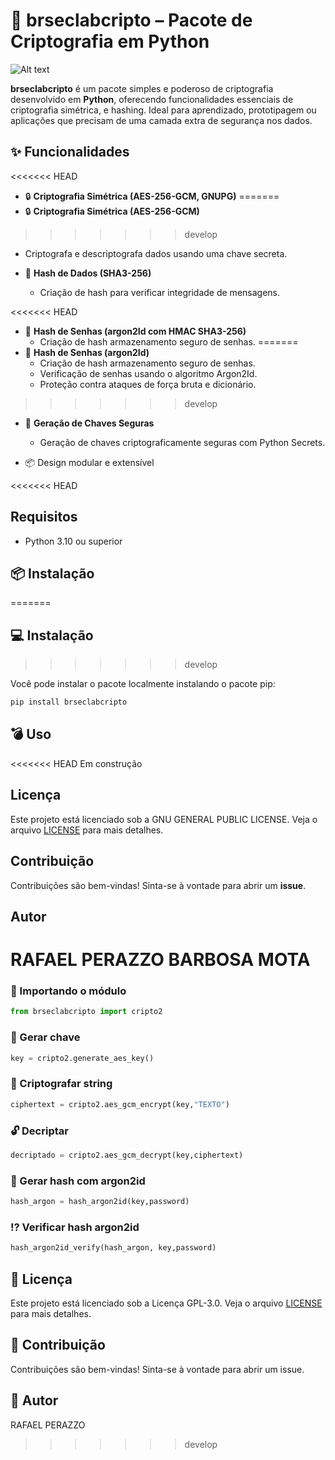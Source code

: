 # 🔐 brseclabcripto – Pacote de Criptografia em Python

![Alt text](https://hjgxogrnwlrwmgipixgo.supabase.co/storage/v1/object/public/fotos//logo.jpg)

**brseclabcripto** é um pacote simples e poderoso de criptografia desenvolvido em **Python**, oferecendo funcionalidades essenciais de criptografia simétrica, e hashing. Ideal para aprendizado, prototipagem ou aplicações que precisam de uma camada extra de segurança nos dados.

## ✨ Funcionalidades

<<<<<<< HEAD
- 🔒 **Criptografia Simétrica (AES-256-GCM, GNUPG)**
=======
- 🔒 **Criptografia Simétrica (AES-256-GCM)**
>>>>>>> develop
  - Criptografa e descriptografa dados usando uma chave secreta.
  
- 🧾 **Hash de Dados (SHA3-256)**
  - Criação de hash para verificar integridade de mensagens.

<<<<<<< HEAD
- 🧾 **Hash de Senhas (argon2Id com HMAC SHA3-256)**
  - Criação de hash armazenamento seguro de senhas.
=======
- 🧾 **Hash de Senhas (argon2Id)**
  - Criação de hash armazenamento seguro de senhas.
  - Verificação de senhas usando o algoritmo Argon2Id.
  - Proteção contra ataques de força bruta e dicionário.
>>>>>>> develop

- 🔐 **Geração de Chaves Seguras**
  - Geração de chaves criptograficamente seguras com Python Secrets.

- 📦 Design modular e extensível

<<<<<<< HEAD
## Requisitos

- Python 3.10 ou superior

## 📦 Instalação
=======
## 💻 Instalação
>>>>>>> develop

Você pode instalar o pacote localmente instalando o pacote pip:

```bash
pip install brseclabcripto
```

## 💣 Uso

<<<<<<< HEAD
Em construção

## Licença

Este projeto está licenciado sob a GNU GENERAL PUBLIC LICENSE. Veja o arquivo [LICENSE](LICENSE) para mais detalhes.

## Contribuição

Contribuições são bem-vindas! Sinta-se à vontade para abrir um **issue**.

## Autor

RAFAEL PERAZZO BARBOSA MOTA
=======
### 📘 Importando o módulo

```python
from brseclabcripto import cripto2
```

### 🔑 Gerar chave

```python
key = cripto2.generate_aes_key()
```

### 🔐 Criptografar string

```python
ciphertext = cripto2.aes_gcm_encrypt(key,"TEXTO")
```

### 🔓 Decriptar

```python
decriptado = cripto2.aes_gcm_decrypt(key,ciphertext)
```

### 🧾 Gerar hash com argon2id

```python
hash_argon = hash_argon2id(key,password)
```

### ⁉️ Verificar hash argon2id

```python
hash_argon2id_verify(hash_argon, key,password)
```

## 💸 Licença

Este projeto está licenciado sob a Licença GPL-3.0. Veja o arquivo [LICENSE](LICENSE) para mais detalhes.

## 👥 Contribuição

Contribuições são bem-vindas! Sinta-se à vontade para abrir um issue.

## 👨 Autor

RAFAEL PERAZZO
>>>>>>> develop
